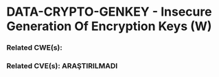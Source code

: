 # DATA-CRYPTO-GENKEY - Insecure Generation Of Encryption Keys (W)

### Related CWE(s):
### Related CVE(s): ARAŞTIRILMADI